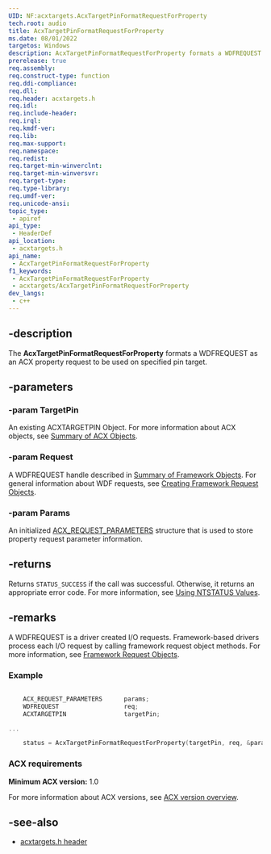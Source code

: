 ```yaml
---
UID: NF:acxtargets.AcxTargetPinFormatRequestForProperty
tech.root: audio
title: AcxTargetPinFormatRequestForProperty
ms.date: 08/01/2022
targetos: Windows
description: AcxTargetPinFormatRequestForProperty formats a WDFREQUEST as an ACX property request to be used on specified pin target.
prerelease: true
req.assembly: 
req.construct-type: function
req.ddi-compliance: 
req.dll: 
req.header: acxtargets.h
req.idl: 
req.include-header: 
req.irql: 
req.kmdf-ver: 
req.lib: 
req.max-support: 
req.namespace: 
req.redist: 
req.target-min-winverclnt: 
req.target-min-winversvr: 
req.target-type: 
req.type-library: 
req.umdf-ver: 
req.unicode-ansi: 
topic_type:
 - apiref
api_type:
 - HeaderDef
api_location:
 - acxtargets.h
api_name:
 - AcxTargetPinFormatRequestForProperty
f1_keywords:
 - AcxTargetPinFormatRequestForProperty
 - acxtargets/AcxTargetPinFormatRequestForProperty
dev_langs:
 - c++
---
```


## -description

The **AcxTargetPinFormatRequestForProperty** formats a WDFREQUEST as an ACX property request to be used on specified pin target.

## -parameters

### -param TargetPin

An existing ACXTARGETPIN Object. For more information about ACX objects, see [Summary of ACX Objects](/windows-hardware/drivers/audio/acx-summary-of-objects).

### -param Request

A WDFREQUEST handle described in [Summary of Framework Objects](/windows-hardware/drivers/wdf/summary-of-framework-objects). For general information about WDF requests, see [Creating Framework Request Objects](/windows-hardware/drivers/wdf/creating-framework-request-objects).

### -param Params

An initialized [ACX_REQUEST_PARAMETERS](/windows-hardware/drivers/ddi/acxrequest/ns-acxrequest-acx_request_parameters) structure that is used to store property request parameter information.

## -returns

Returns `STATUS_SUCCESS` if the call was successful. Otherwise, it returns an appropriate error code. For more information, see [Using NTSTATUS Values](/windows-hardware/drivers/kernel/using-ntstatus-values).

## -remarks

A WDFREQUEST is a driver created I/O requests. Framework-based drivers process each I/O request by calling framework request object methods. For more information, see [Framework Request Objects](/windows-hardware/drivers/wdf/framework-request-objects).

### Example

```cpp

    ACX_REQUEST_PARAMETERS      params;
    WDFREQUEST                  req;
    ACXTARGETPIN                targetPin;

...

    status = AcxTargetPinFormatRequestForProperty(targetPin, req, &params);

```

### ACX requirements

**Minimum ACX version:** 1.0

For more information about ACX versions, see [ACX version overview](/windows-hardware/drivers/audio/acx-version-overview).

## -see-also

- [acxtargets.h header](index.md)

